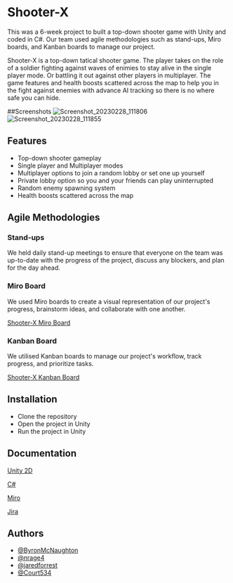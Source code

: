 
# Shooter-X
This was a 6-week project to built a top-down shooter game with Unity and coded in C#. Our team used agile methodologies such as stand-ups, Miro boards, and Kanban boards to manage our project.

Shooter-X is a top-down tatical shooter game. The player takes on the role of a soldier fighting against waves of enimies to stay alive in the single player mode. Or battling it out against other players in multiplayer. The game features  and health boosts scattered across the map to help you in the fight against enemies with advance AI tracking so there is no where safe you can hide.

##Screenshots
![Screenshot_20230228_111806](https://user-images.githubusercontent.com/85391216/221839934-2c378e62-96df-4c52-9844-572b2c9c1af7.png)
![Screenshot_20230228_111855](https://user-images.githubusercontent.com/85391216/221839942-28599de1-1801-45c9-a863-b18237a6e713.png)

## Features

- Top-down shooter gameplay
- Single player and Multiplayer modes 
- Multiplayer options to join a random lobby or set one up yourself
- Private lobby option so you and your friends can play uninterrupted
- Random enemy spawning system
- Health boosts scattered across the map


## Agile Methodologies

### Stand-ups
We held daily stand-up meetings to ensure that everyone on the team was up-to-date with the progress of the project, discuss any blockers, and plan for the day ahead.

### Miro Board
We used Miro boards to create a visual representation of our project's progress, brainstorm ideas, and collaborate with one another.

[Shooter-X Miro Board](https://miro.com/app/board/uXjVPsgHDXA=/?share_link_id=264667313831)

### Kanban Board
We utilised Kanban boards to manage our project's workflow, track progress, and prioritize tasks.

[Shooter-X Kanban Board](https://xandergroup.atlassian.net/jira/software/c/projects/GROUP/boards/1)
## Installation

- Clone the repository
- Open the project in Unity
- Run the project in Unity
    
## Documentation

[Unity 2D](https://docs.unity3d.com/Manual/Unity2D.html)

[C#](https://learn.microsoft.com/en-us/dotnet/csharp/)

[Miro](https://miro.com/)

[Jira](https://www.atlassian.com/software/jira?&aceid=&adposition=&adgroup=144591217916&campaign=19313277976&creative=642044761151&device=c&keyword=jira&matchtype=e&network=g&placement=&ds_kids=p74602868222&ds_e=GOOGLE&ds_eid=700000001558501&ds_e1=GOOGLE&gclid=Cj0KCQiA6fafBhC1ARIsAIJjL8nLh9hD74HiQZBCbTvYnNcTCc33IkDl2oa2Ct_oFcu-gJ2yv37WKM4aAt0BEALw_wcB&gclsrc=aw.ds)


## Authors

- [@ByronMcNaughton](https://www.github.com/ByronMcNaughton)
- [@nrage4](https://www.github.com/nrage4)
- [@jaredforrest](https://www.github.com/jaredforrest)
- [@Court534](https://www.github.com/Court534)

